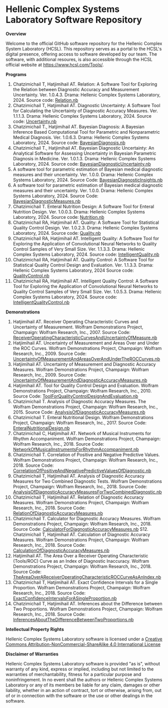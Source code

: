 # Hellenic Complex Systems Laboratory Software Repository

**Overview**

Welcome to the official GitHub software repository for the Hellenic Complex System Laboratory (HCSL). This repository serves as a portal to the HCSL's digital presence, offering access to software developed by our team. The software, with additional resoures, is also accessible through the HCSL official website at https://www.hcsl.com/Tools/.

**Programs**

1. Chatzimichail T, Hatjimihail AT. Relation: A Software Tool for Exploring the Relation between Diagnostic Accuracy and Measurement Uncertainty.  Ver. 1.0.4.3. Drama: Hellenic Complex Systems Laboratory, 2024.
	Source code: [Relation.nb](Relation/Relation.nb)
2. Chatzimichail T, Hatjimihail AT. Diagnostic Uncertainty: A Software Tool for Calculating the Uncertainty of Diagnostic Accuracy Measures. Ver. 1.1.1.3. Drama: Hellenic Complex Systems Laboratory, 2024.
	Source code: [Uncertainty.nb](Uncertainty/Uncertainty.nb)
3. Chatzimichail T., Hatjimihail AT. Bayesian Diagnosis: A Bayesian Inference Based Computational Tool for Parametric and Nonparametric Medical Diagnosis. Ver. 1.0.6.3. Drama: Hellenic Complex Systems Laboratory, 2024.
	Source code: [BayesianDiagnosis.nb](BayesianDiagnosis/BayesianDiagnosis.nb)
4. Chatzimichail T., Hatjimihail AT. Bayesian Diagnostic Uncertainty: An Analytical Software for Assessing Uncertainty in Bayesian Parametric Diagnosis in Medicine. Ver. 1.0.1.3. Drama: Hellenic Complex Systems Laboratory, 2024.
	Source code: [BayesianDiagnosticUncertainty.nb](BayesianDiagnosticUncertainty/BayesianDiagnosticUncertainty.nb)
5. A software tool for parametric estimation of Bayesian medical diagnostic measures and their uncertainty. Ver. 1.0.0. Drama: Hellenic Complex Systems Laboratory, 2024.
	Source Code: [BayesianDiagnosticInsights.nb](BayesianDiagnosticInsights/BayesianDiagnosticInsights.nb)
6. A software tool for parametric estimation of Bayesian medical diagnostic measures and their uncertainty. Ver. 1.0.0. Drama: Hellenic Complex Systems Laboratory, 2024.
	Source Code: [BayesianDiagnosticMeasures.nb](BayesianDiagnosticMeasures/BayesianDiagnosticMeasures.nb)
7. Chatzimichail T. Enteral Nutrition Design: A Software Tool for Enteral Nutrition Design. Ver. 1.0.0.3. Drama: Hellenic Complex Systems Laboratory, 2024.
	Source code: [Nutrition.nb](Nutrition/Nutrition.nb)
8. Chatzimichail RA, Hatjimihail AT. Quality: A Software Tool for Statistical Quality Control Design. Ver. 1.0.2.3. Drama: Hellenic Complex Systems Laboratory, 2024.
	Source code: [Quality.nb](Quality/Quality.nb)
9. Chatzimichail RA, Hatjimihail AT. Intelligent Quality: A Software Tool for Exploring the Application of Convolutional Neural Networks to Quality Control Samples of Very Small Size. Ver. 1.1.3.3. Drama: Hellenic Complex Systems Laboratory, 2024.
	Source code: [IntelligentQuality.nb](IntelligentQuality/IntelligentQuality.nb)
10.  Chatzimichail RA, Hatjimihail AT. Quality Control: A Software Tool for Statistical Quality Control Design and Evaluation. Ver. 1.1.3.3. Drama: Hellenic Complex Systems Laboratory, 2024
	Source code: [QualityControl.nb](QualityControl/QualityControl.nb)
11. Chatzimichail RA, Hatjimihail AT. Intelligent Quality Control: A Software Tool for Exploring the Application of Convolutional Neural Networks to Quality Control Samples of Very Small Size. Ver. 1.0.5.3. Drama: Hellenic Complex Systems Laboratory, 2024.
     Source code: [IntelligentQualityControl.nb](IntelligentQualityControl/IntelligentQualityControl.nb)

**Demonstrations**

1. Hatjimihail AT. Receiver Operating Characteristic Curves and Uncertainty of Measurement. Wolfram Demonstrations Project, Champaign: Wolfram Research, Inc., 2007.
	Source Code: [ReceiverOperatingCharacteristicCurvesAndUncertaintyOfMeasure.nb](Tools/ReceiverOperatingCharacteristicCurvesAndUncertaintyOfMeasure.nb)
2. Hatjimihail AT. Uncertainty of Measurement and Areas Over and Under the ROC Curves. Wolfram Demonstrations Project, Champaign: Wolfram Research, Inc., 2009.
Source Code: [UncertaintyOfMeasurementAndAreasOverAndUnderTheROCCurves.nb](Tools/UncertaintyOfMeasurementAndAreasOverAndUnderTheROCCurves.nb)
3. Hatjimihail AT. Uncertainty of Measurement and Diagnostic Accuracy Measures. Wolfram Demonstrations Project, Champaign: Wolfram Research, Inc., 2009.
Source Code: [UncertaintyOfMeasurementAndDiagnosticAccuracyMeasures.nb](Tools/UncertaintyOfMeasurementAndDiagnosticAccuracyMeasures.nb)
4. Hatjimihail AT. Tool for Quality Control Design and Evaluation. Wolfram Demonstrations Project, Champaign: Wolfram Research, Inc., 2010.
Source Code: [ToolForQualityControlDesignAndEvaluation.nb](Tools/ToolForQualityControlDesignAndEvaluation.nb)
5. Chatzimichail T. Analysis of Diagnostic Accuracy Measures. The Wolfram Demonstrations Project, Champaign: Wolfram Research, Inc., 2015.
Source Code: [AnalysisOfDiagnosticAccuracyMeasures.nb](Tools/AnalysisOfDiagnosticAccuracyMeasures.nb)
6. Chatzimichail T. Enteral Nutritional Design. Wolfram Demonstrations Project, Champaign: Wolfram Research, Inc., 2017.
Source Code: [EnteralNutritionalDesign.nb](Tools/EnteralNutritionalDesign.nb)
7. Chatzimichail C, Hatjimihail AT. Network of Musical Instruments for Rhythm Accompaniment. Wolfram Demonstrations Project, Champaign: Wolfram Research, Inc., 2018.
Source Code: [NetworkOfMusicalInstrumentsForRhythmAccompaniment.nb](Tools/NetworkOfMusicalInstrumentsForRhythmAccompaniment.nb)
8. Chatzimichail T. Correlation of Positive and Negative Predictive Values. Wolfram Demonstrations Project, Champaign: Wolfram Research, Inc., 2018.
Source Code: [CorrelationOfPositiveAndNegativePredictiveValuesOfDiagnostic.nb](Tools/CorrelationOfPositiveAndNegativePredictiveValuesOfDiagnostic.nb)
9. Chatzimichail T, Hatjimihail AT. Analysis of Diagnostic Accuracy Measures for Two Combined Diagnostic Tests. Wolfram Demonstrations Project, Champaign: Wolfram Research, Inc., 2018.
Source Code: [AnalysisOfDiagnosticAccuracyMeasuresForTwoCombinedDiagnostic.nb](Tools/AnalysisOfDiagnosticAccuracyMeasuresForTwoCombinedDiagnostic.nb)
10. Chatzimichail T, Hatjimihail AT. Relation of Diagnostic Accuracy Measures. Wolfram Demonstrations Project, Champaign: Wolfram Research, Inc., 2018.
Source Code: [RelationOfDiagnosticAccuracyMeasures.nb](Tools/RelationOfDiagnosticAccuracyMeasures.nb)
11. Chatzimichail T. Calculator for Diagnostic Accuracy Measures. Wolfram Demonstrations Project, Champaign: Wolfram Research, Inc., 2018.
Source Code: [CalculatorForDiagnosticAccuracyMeasures.nb](Tools/CalculatorForDiagnosticAccuracyMeasures.nb)
S12. Chatzimichail T, Hatjimihail AT. Calculation of Diagnostic Accuracy Measures. Wolfram Demonstrations Project, Champaign: Wolfram Research, Inc., 2018.
Source Code: [CalculationOfDiagnosticAccuracyMeasures.nb](Tools/CalculationOfDiagnosticAccuracyMeasures.nb)
13. Hatjimihail AT. The Area Over a Receiver Operating Characteristic (Tools/ROC) Curve as an Index of Diagnostic Inaccuracy. Wolfram Demonstrations Project, Champaign: Wolfram Research, Inc., 2018.
Source Code: [TheAreaOverAReceiverOperatingCharacteristicROCCurveAsAnIndex.nb](Tools/TheAreaOverAReceiverOperatingCharacteristicROCCurveAsAnIndex.nb)
14. Chatzimichail T, Hatjimihail AT. Exact Confidence Intervals for a Single Proportion. Wolfram Demonstrations Project, Champaign: Wolfram Research, Inc., 2018.
Source Code: [ExactConfidenceIntervalsForASingleProportion.nb](Tools/ExactConfidenceIntervalsForASingleProportion.nb)
15. Chatzimichail T, Hatjimihail AT. Inferences about the Difference between Two Proportions. Wolfram Demonstrations Project, Champaign: Wolfram Research, Inc., 2018.
Source Code: [InferencesAboutTheDifferenceBetweenTwoProportions.nb](Tools/InferencesAboutTheDifferenceBetweenTwoProportions.nb)

**Intellectual Property Rights**

Hellenic Complex Systems Laboratory software is licensed under a [Creative Commons Attribution-NonCommercial-ShareAlike 4.0 International License](https://creativecommons.org/licenses/by-nc-sa/4.0/)

**Disclaimer of Warranties**

Hellenic Complex Systems Laboratory software is provided "as is", without warranty of any kind, express or implied, including but not limited to the warranties of merchantability, fitness for a particular purpose and noninfringement. In no event shall the authors or Hellenic Complex Systems Laboratory or any of its members be liable for any claim, damages or other liability, whether in an action of contract, tort or otherwise, arising from, out of or in connection with the software or the use or other dealings in the software.